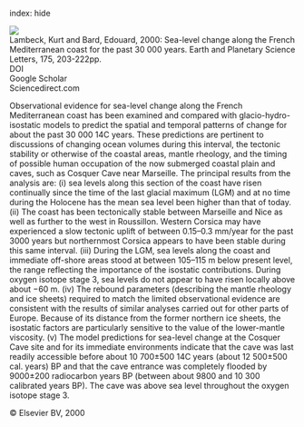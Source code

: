 index: hide

<div class="Citation">
    <div class="Citation-thumb CitationThumb-linked"  data-href="https://doi.org/10.1016/s0012-821x(99)00289-7">
      <img src="https://static.claimspace.cloud/climate-study-static/refs/thumbs/5/Lambeck_and_Bard_2000-thumb.png" />
    </div>

  <div class="Citation-body">
    <div class="Citation-text">Lambeck, Kurt and Bard, Edouard, 2000: Sea-level change along the French Mediterranean coast for the past 30 000 years. <span class="Article-journal">Earth and Planetary Science Letters, </span><span class="Article-volume">175, </span>203-222pp.</div>
    <div class="Citation-links">
      <div class="CitationLink" data-href="https://doi.org/10.1016/s0012-821x(99)00289-7">
        <div class="CitationLink-icon CitationLink-Doi"></div>
        <div class="CitationLink-text">DOI</div>
      </div>
      <div class="CitationLink" data-href="https://scholar.google.com/scholar?q=10.1016/s0012-821x(99)00289-7">
        <div class="CitationLink-icon CitationLink-Scholar"></div>
        <div class="CitationLink-text">Google Scholar</div>
      </div>
      <div class="CitationLink" data-href="http://www.sciencedirect.com/science/article/pii/S0012821X99002897">
        <div class="CitationLink-icon CitationLink-Publisher"></div>
        <div class="CitationLink-text">Sciencedirect.com</div>
      </div>
    </div>
  </div>
</div>

Observational evidence for sea-level change along the French Mediterranean coast has been examined and compared with glacio-hydro-isostatic models to predict the spatial and temporal patterns of change for about the past 30 000 14C years. These predictions are pertinent to discussions of changing ocean volumes during this interval, the tectonic stability or otherwise of the coastal areas, mantle rheology, and the timing of possible human occupation of the now submerged coastal plain and caves, such as Cosquer Cave near Marseille. The principal results from the analysis are: (i) sea levels along this section of the coast have risen continually since the time of the last glacial maximum (LGM) and at no time during the Holocene has the mean sea level been higher than that of today. (ii) The coast has been tectonically stable between Marseille and Nice as well as further to the west in Roussillon. Western Corsica may have experienced a slow tectonic uplift of between 0.15–0.3 mm/year for the past 3000 years but northernmost Corsica appears to have been stable during this same interval. (iii) During the LGM, sea levels along the coast and immediate off-shore areas stood at between 105–115 m below present level, the range reflecting the importance of the isostatic contributions. During oxygen isotope stage 3, sea levels do not appear to have risen locally above about −60 m. (iv) The rebound parameters (describing the mantle rheology and ice sheets) required to match the limited observational evidence are consistent with the results of similar analyses carried out for other parts of Europe. Because of its distance from the former northern ice sheets, the isostatic factors are particularly sensitive to the value of the lower-mantle viscosity. (v) The model predictions for sea-level change at the Cosquer Cave site and for its immediate environments indicate that the cave was last readily accessible before about 10 700±500 14C years (about 12 500±500 cal. years) BP and that the cave entrance was completely flooded by 9000±200 radiocarbon years BP (between about 9800 and 10 300 calibrated years BP). The cave was above sea level throughout the oxygen isotope stage 3.

<div class="Citation-copy">
&copy; Elsevier BV, 2000
</div>
